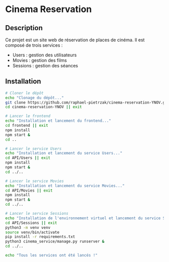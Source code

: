 
# Cinema Reservation

## Description

Ce projet est un site web de réservation de places de cinéma. Il est composé de trois services :

- Users : gestion des utilisateurs
- Movies : gestion des films
- Sessions : gestion des séances

## Installation

```bash
# Cloner le dépôt
echo "Clonage du dépôt..."
git clone https://github.com/raphael-pietrzak/cinema-reservation-YNOV.git
cd cinema-reservation-YNOV || exit

# Lancer le frontend
echo "Installation et lancement du frontend..."
cd frontend || exit
npm install
npm start &
cd ..

# Lancer le service Users
echo "Installation et lancement du service Users..."
cd API/Users || exit
npm install
npm start &
cd ../..

# Lancer le service Movies
echo "Installation et lancement du service Movies..."
cd API/Movies || exit
npm install
npm start &
cd ../..

# Lancer le service Sessions
echo "Installation de l'environnement virtuel et lancement du service Sessions..."
cd API/Sessions || exit
python3 -m venv venv
source venv/bin/activate
pip install -r requirements.txt
python3 cinema_service/manage.py runserver &
cd ../..

echo "Tous les services ont été lancés !"
```
